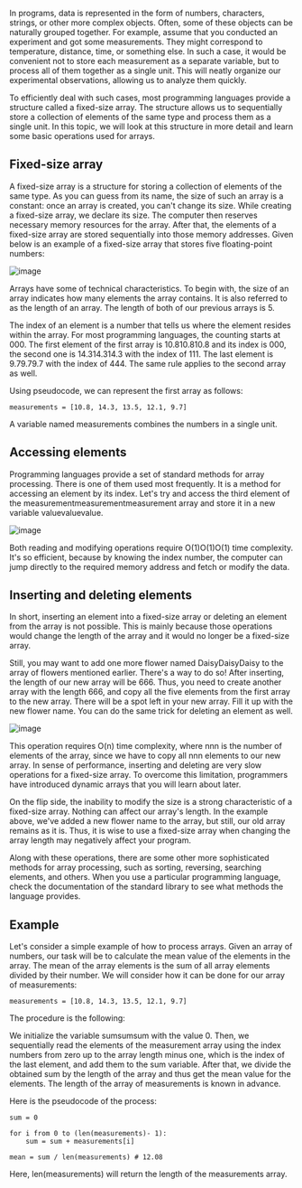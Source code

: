 In programs, data is represented in the form of numbers, characters, strings, or other more complex objects. Often, some of these objects can be naturally grouped together. For example, assume that you conducted an experiment and got some measurements. They might correspond to temperature, distance, time, or something else. In such a case, it would be convenient not to store each measurement as a separate variable, but to process all of them together as a single unit. This will neatly organize our experimental observations, allowing us to analyze them quickly.

To efficiently deal with such cases, most programming languages provide a structure called a fixed-size array. The structure allows us to sequentially store a collection of elements of the same type and process them as a single unit. In this topic, we will look at this structure in more detail and learn some basic operations used for arrays.

## Fixed-size array 
A fixed-size array is a structure for storing a collection of elements of the same type. As you can guess from its name, the size of such an array is a constant: once an array is created, you can't change its size. While creating a fixed-size array, we declare its size. The computer then reserves necessary memory resources for the array. After that, the elements of a fixed-size array are stored sequentially into those memory addresses. Given below is an example of a fixed-size array that stores five floating-point numbers:

![image](https://user-images.githubusercontent.com/92832451/187616909-ae109b19-d361-42fa-8566-dc569bf70de3.png)


Arrays have some of technical characteristics. To begin with, the size of an array indicates how many elements the array contains. It is also referred to as the length of an array. The length of both of our previous arrays is 5.

The index of an element is a number that tells us where the element resides within the array. For most programming languages, the counting starts at 000. The first element of the first array is 10.810.810.8 and its index is 000, the second one is 14.314.314.3 with the index of 111. The last element is 9.79.79.7 with the index of 444. The same rule applies to the second array as well.

Using pseudocode, we can represent the first array as follows:

```measurements = [10.8, 14.3, 13.5, 12.1, 9.7]```

A variable named measurements combines the numbers in a single unit.

## Accessing elements

Programming languages provide a set of standard methods for array processing. There is one of them used most frequently. It is a method for accessing an element by its index. Let's try and access the third element of the measurementmeasurementmeasurement array and store it in a new variable valuevaluevalue.

![image](https://user-images.githubusercontent.com/92832451/187617043-029184f9-bed8-429c-bb26-af905d5d5cfe.png)

Both reading and modifying operations require O(1)O(1)O(1) time complexity. It's so efficient, because by knowing the index number, the computer can jump directly to the required memory address and fetch or modify the data.

## Inserting and deleting elements

In short, inserting an element into a fixed-size array or deleting an element from the array is not possible. This is mainly because those operations would change the length of the array and it would no longer be a fixed-size array.

Still, you may want to add one more flower named DaisyDaisyDaisy to the array of flowers mentioned earlier. There's a way to do so! After inserting, the length of our new array will be 666. Thus, you need to create another array with the length 666, and copy all the five elements from the first array to the new array. There will be a spot left in your new array. Fill it up with the new flower name. You can do the same trick for deleting an element as well.

![image](https://user-images.githubusercontent.com/92832451/187617141-8dcabc96-8cd0-422d-9553-043aa5557b81.png)


This operation requires O(n) time complexity, where nnn is the number of elements of the array, since we have to copy all nnn elements to our new array. In sense of performance, inserting and deleting are very slow operations for a fixed-size array. To overcome this limitation, programmers have introduced dynamic arrays that you will learn about later.

On the flip side, the inability to modify the size is a strong characteristic of a fixed-size array. Nothing can affect our array's length. In the example above, we've added a new flower name to the array, but still, our old array remains as it is. Thus, it is wise to use a fixed-size array when changing the array length may negatively affect your program.

Along with these operations, there are some other more sophisticated methods for array processing, such as sorting, reversing, searching elements, and others. When you use a particular programming language, check the documentation of the standard library to see what methods the language provides.

## Example

Let's consider a simple example of how to process arrays. Given an array of numbers, our task will be to calculate the mean value of the elements in the array. The mean of the array elements is the sum of all array elements divided by their number. We will consider how it can be done for our array of measurements:

```measurements = [10.8, 14.3, 13.5, 12.1, 9.7]```

The procedure is the following:

We initialize the variable sumsumsum with the value 0. Then, we sequentially read the elements of the measurement array using the index numbers from zero up to the array length minus one, which is the index of the last element, and add them to the sum variable. After that, we divide the obtained sum by the length of the array and thus get the mean value for the elements. The length of the array of measurements is known in advance.

Here is the pseudocode of the process:

```
sum = 0

for i from 0 to (len(measurements)- 1):
    sum = sum + measurements[i]

mean = sum / len(measurements) # 12.08
```

Here, len(measurements) will return the length of the measurements array. 





